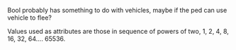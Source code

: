 Bool probably has something to do with vehicles, maybe if the ped can use vehicle to flee?

Values used as attributes are those in sequence of powers of two, 1, 2, 4, 8, 16, 32, 64.... 65536.